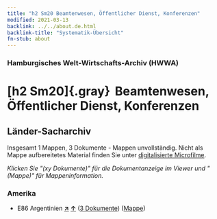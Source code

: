 ```yaml
---
title: "h2 Sm20 Beamtenwesen, Öffentlicher Dienst, Konferenzen"
modified: 2021-03-13
backlink: ../../about.de.html
backlink-title: "Systematik-Übersicht"
fn-stub: about
---
```


### Hamburgisches Welt-Wirtschafts-Archiv (HWWA)

# [h2 Sm20]{.gray}&#8201; Beamtenwesen, Öffentlicher Dienst, Konferenzen&#160; 







## Länder-Sacharchiv




Insgesamt 1 Mappen, 3 Dokumente - Mappen unvollständig.
Nicht als Mappe aufbereitetes Material finden Sie unter [digitalisierte Microfilme](/film/h1_sh.de.html).

_Klicken Sie "(xy Dokumente)" für die Dokumentanzeige im Viewer und "(Mappe)" für Mappeninformation._




### Amerika

- E86 Argentinien [**&nearr;**](../../../geo/i/141692/about.de.html "Argentinien (alle Mappen)") [**&uarr;**](../../../geo/about.de.html#E86 "Ländersystematik") (<a href="https://pm20.zbw.eu/iiifview/folder/sh/141692,214773" title="über: Argentinien : Beamtenwesen, Öffentlicher Dienst, Konferenzen" target="_blank">3 Dokumente</a>) ([Mappe](../../../../folder/sh/1416xx/141692/2147xx/214773/about.de.html))








